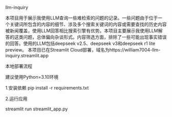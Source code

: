 llm-inquiry

本项目用于展示我使用LLM查询一些难检索的问题的记录。一些问题由于位于一个关键词所包含的内容的细节、涉及多个搜索关键词的内容或需要查找的历史内容被新闻覆盖，使用LLM回答相比搜索引擎有优势。本项目主要展示我使用LLM解答的这类问题，总体偏向杂谈形式。内容筛选方面，排除了一些可能出现事实错误的回答。使用的LLM包括deepseek v2.5、deepseek v3和deepseek r1 lite preview。
本项目已在Streamlit Cloud部署，域名为https://william7004-llm-inquiry.streamlit.app

本地部署流程

建议使用Python=3.10环境

1.安装依赖
pip install -r requirements.txt

2.运行应用

streamlit run streamlit_app.py